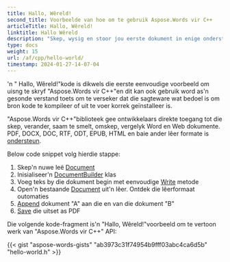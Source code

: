 ```yaml
---
title: Hallo, Wêreld!
second_title: Voorbeelde van hoe om te gebruik Aspose.Words vir C++
articleTitle: Hallo, Wêreld!
linktitle: Hallo Wêreld
description: "Skep, wysig en stoor jou eerste dokument in enige ondersteun formaat met behulp van Aspose.Words vir C++ om sy eenvoud en krag in C++ te ervaar."
type: docs
weight: 15
url: /af/cpp/hello-world/
timestamp: 2024-01-27-14-07-04
---
```


'n " Hallo, Wêreld!"kode is dikwels die eerste eenvoudige voorbeeld om uisng te skryf "Aspose.Words vir C++"en dit kan ook gebruik word as'n gesonde verstand toets om te verseker dat die sagteware wat bedoel is om bron kode te kompileer of uit te voer korrek geïnstalleer is.

"Aspose.Words vir C++"biblioteek gee ontwikkelaars direkte toegang tot die skep, verander, saam te smelt, omskep, vergelyk Word en Web dokumente. PDF, DOCX, DOC, RTF, ODT, EPUB, HTML en baie ander lêer formate is [ondersteun](/words/cpp/supported-document-formats/).

Below code snippet volg hierdie stappe:

1. Skep'n nuwe leë [Document](https://reference.aspose.com/words/cpp/aspose.words/document/)
1. Inisialiseer'n [DocumentBuilder](https://reference.aspose.com/words/cpp/aspose.words/documentbuilder/) klas
1. Voeg teks by die dokument begin met eenvoudige [Write](https://reference.aspose.com/words/cpp/aspose.words/documentbuilder/write/) metode
1. Open'n bestaande [Document](https://reference.aspose.com/words/cpp/aspose.words/document/document/) uit'n lêer. Ontdek die lêerformaat outomaties
1. [Append](https://reference.aspose.com/words/cpp/aspose.words/document/appenddocument/) dokument "A" aan die en van die dokument "B"
1. [Save](https://reference.aspose.com/words/cpp/aspose.words/document/save/) die uitset as PDF

Die volgende kode-fragment is'n "Hallo, Wêreld!"voorbeeld om te vertoon werk van "Aspose.Words vir C++" API:

{{< gist "aspose-words-gists" "ab3973c31f74954b9fff03abc4ca6d5b" "hello-world.h" >}}
